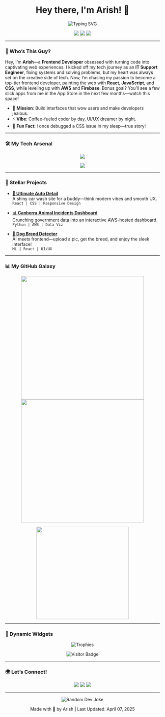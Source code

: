<h1 align="center">Hey there, I'm Arish! 👋</h1>

<p align="center">
  <img src="https://readme-typing-svg.herokuapp.com?font=Fira+Code&size=28&duration=3000&pause=1000&color=00D9FF¢er=true&vCenter=true&width=500&lines=Frontend+Wizard+✨;React+%7C+AWS+%7C+JS+%7C+CSS;Crafting+UI%2FUX+Magic;Always+Learning+%26+Evolving" alt="Typing SVG" />
</p>

<p align="center">
  <a href="https://arish.app"><img src="https://img.shields.io/badge/Portfolio-arish.app-FF6F61?style=flat-square&logo=web&logoColor=white" /></a>
  <a href="mailto:acharyaarish@gmail.com"><img src="https://img.shields.io/badge/Email-Me!-FF4081?style=flat-square&logo=gmail&logoColor=white" /></a>
  <a href="https://github.com/acharyaarish"><img src="https://img.shields.io/github/followers/acharyaarish?label=Follow&style=flat-square&color=1E90FF" /></a>
</p>

---

### 🌌 Who’s This Guy?

Hey, I’m **Arish**—a **Frontend Developer** obsessed with turning code into captivating web experiences. I kicked off my tech journey as an **IT Support Engineer**, fixing systems and solving problems, but my heart was always set on the creative side of tech. Now, I’m chasing my passion to become a top-tier frontend developer, painting the web with **React**, **JavaScript**, and **CSS**, while leveling up with **AWS** and **Firebase**. Bonus goal? You’ll see a few slick apps from me in the App Store in the next few months—watch this space!

- 🎨 **Mission**: Build interfaces that wow users and make developers jealous.
- ⚡ **Vibe**: Coffee-fueled coder by day, UI/UX dreamer by night.
- 🌟 **Fun Fact**: I once debugged a CSS issue in my sleep—true story!

---

### 🛠️ My Tech Arsenal

<p align="center">
  <img src="https://skillicons.dev/icons?i=react,js,css,aws,firebase" />
</p>
<p align="center">
  <img src="https://img.shields.io/badge/Tools-VSCode%20|%20Figma%20|%20Git-00C4B4?style=flat-square" />
</p>

---

### 🌟 Stellar Projects

- **[🚗 Ultimate Auto Detail](https://github.com/acharyaarish/ultimate-auto-detail)**  
  A shiny car wash site for a buddy—think modern vibes and smooth UX.  
  `React | CSS | Responsive Design`

- **[📊 Canberra Animal Incidents Dashboard](https://github.com/acharyaarish/Python_Dashboard)**  
  Crunching government data into an interactive AWS-hosted dashboard.  
  `Python | AWS | Data Viz`

- **[🐶 Dog Breed Detector](https://github.com/acharyaarish/dog_breed_detector)**  
  AI meets frontend—upload a pic, get the breed, and enjoy the sleek interface!  
  `ML | React | UI/UX`

---

### 📊 My GitHub Galaxy

<p align="center">
  <img src="https://github-readme-stats.vercel.app/api?username=acharyaarish&show_icons=true&theme=nebula&hide_border=true&count_private=true" width="400"/>
  <img src="https://github-readme-streak-stats.herokuapp.com/?user=acharyaarish&theme=nebula&hide_border=true" width="400"/>
</p>
<p align="center">
  <img src="https://github-readme-stats.vercel.app/api/top-langs/?username=acharyaarish&layout=compact&theme=nebula&hide_border=true" width="300"/>
</p>

---

### 🎉 Dynamic Widgets

<p align="center">
  <img src="https://github-profile-trophy.vercel.app/?username=acharyaarish&theme=dracula&no-frame=true&margin-w=15" alt="Trophies" />
</p>
<p align="center">
  <img src="https://visitor-badge.laobi.icu/badge?page_id=acharyaarish.acharyaarish" alt="Visitor Badge" />
</p>

---

### 🌍 Let’s Connect!

<p align="center">
  <a href="https://github.com/acharyaarish"><img src="https://img.shields.io/badge/GitHub-181717?style=for-the-badge&logo=github&logoColor=white" /></a>
  <a href="https://arish.app"><img src="https://img.shields.io/badge/Website-arish.app-FF6F61?style=for-the-badge&logo=web&logoColor=white" /></a>
  <a href="mailto:acharyaarish@gmail.com"><img src="https://img.shields.io/badge/Email-FF4081?style=for-the-badge&logo=gmail&logoColor=white" /></a>
</p>

---

<p align="center">
  <img src="https://readme-jokes.vercel.app/api" alt="Random Dev Joke" />
</p>

<p align="center">
  Made with 💖 by Arish | Last Updated: April 07, 2025
</p>
